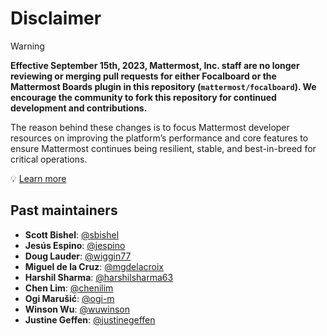 # Disclaimer

> [!WARNING]
> **Effective September 15th, 2023, Mattermost, Inc. staff are no longer reviewing or merging pull requests for either Focalboard or the Mattermost Boards plugin in this repository (`mattermost/focalboard`). We encourage the community to fork this repository for continued development and contributions.**
>
> The reason behind these changes is to focus Mattermost developer resources on improving the platform’s performance and core features to ensure Mattermost continues being resilient, stable, and best-in-breed for critical operations.
>
> ️💡 [Learn more](https://forum.mattermost.com/t/upcoming-product-changes-to-boards-and-various-plugins/16669)

## Past maintainers

- **Scott Bishel**: [@sbishel](https://github.com/sbishel)
- **Jesús Espino**: [@jespino](https://github.com/jespino)
- **Doug Lauder**: [@wiggin77](https://github.com/wiggin77)
- **Miguel de la Cruz**: [@mgdelacroix](https://github.com/mgdelacroix)
- **Harshil Sharma**: [@harshilsharma63](https://github.com/harshilsharma63)
- **Chen Lim**: [@chenilim](https://github.com/chenilim)
- **Ogi Marušić**: [@ogi-m](https://github.com/ogi-m)
- **Winson Wu**: [@wuwinson](https://github.com/wuwinson)
- **Justine Geffen**: [@justinegeffen](https://github.com/justinegeffen)
